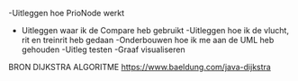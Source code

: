 -Uitleggen hoe PrioNode werkt
- Uitleggen waar ik de Compare heb gebruikt
-Uitleggen hoe ik de vlucht, rit en treinrit heb gedaan
-Onderbouwen hoe ik me aan de UML heb gehouden
-Uitleg testen
-Graaf visualiseren

BRON DIJKSTRA ALGORITME
https://www.baeldung.com/java-dijkstra
